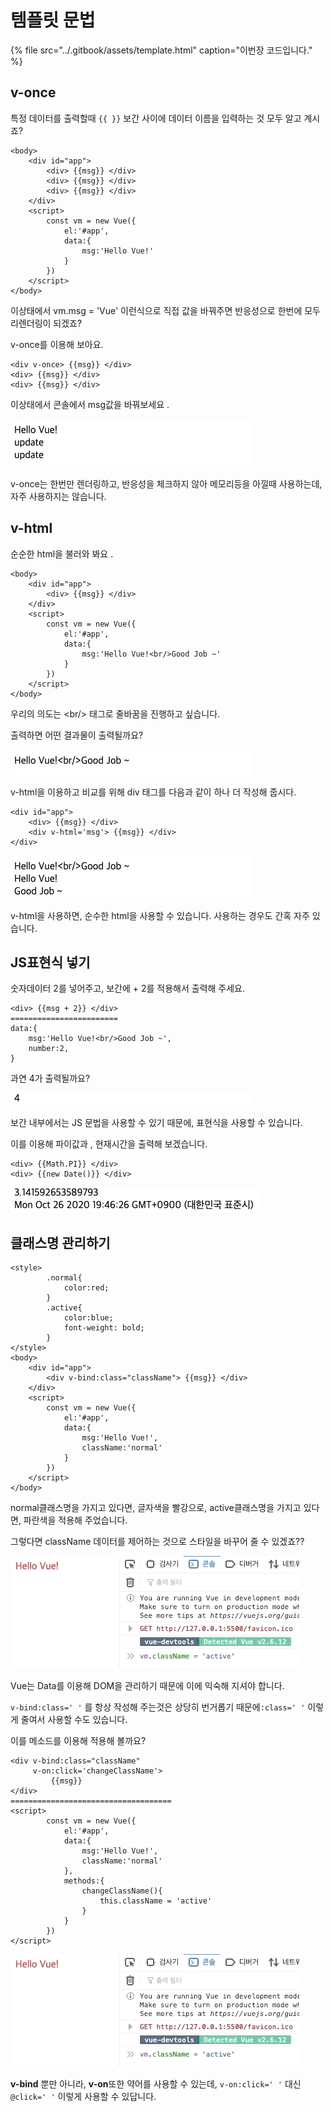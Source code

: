 # 템플릿 문법

{% file src="../.gitbook/assets/template.html" caption="이번장 코드입니다." %}

## v-once

특정 데이터를 출력할때 `{{ }}` 보간 사이에 데이터 이름을 입력하는 것 모두 알고 계시죠? 

```markup
<body>
    <div id="app">
        <div> {{msg}} </div>
        <div> {{msg}} </div>
        <div> {{msg}} </div>
    </div>
    <script>
        const vm = new Vue({
            el:'#app',
            data:{
                msg:'Hello Vue!'
            }
        })
    </script>
</body>
```

이상태에서 vm.msg = 'Vue' 이런식으로 직접 값을 바꿔주면 반응성으로 한번에 모두 리렌더링이 되겠죠? 

v-once를 이용해 보아요. 

```markup
<div v-once> {{msg}} </div>
<div> {{msg}} </div>
<div> {{msg}} </div>
```

이상태에서 콘솔에서 msg값을 바꿔보세요 . 

![](../.gitbook/assets/image%20%2839%29.png)

v-once는 한번만 렌더링하고, 반응성을 체크하지 않아 메모리등을 아낄때 사용하는데, 자주 사용하지는 않습니다. 

## v-html

순순한 html을 불러와 봐요 . 

```markup
<body>
    <div id="app">
        <div> {{msg}} </div>
    </div>
    <script>
        const vm = new Vue({
            el:'#app',
            data:{
                msg:'Hello Vue!<br/>Good Job ~'
            }
        })
    </script>
</body>
```

우리의 의도는 &lt;br/&gt; 태그로 줄바꿈을 진행하고 싶습니다. 

출력하면 어떤 결과물이 출력될까요? 

![&#xBB38;&#xC790;&#xC5F4;&#xB85C; &#xC778;&#xC2DD;&#xB418;&#xC11C; html&#xB85C; &#xC778;&#xC2DD;&#xB418;&#xC9C0; &#xBABB;&#xD569;&#xB2C8;&#xB2E4;. ](../.gitbook/assets/image%20%2837%29.png)

v-html을 이용하고 비교를 위해 div 태그를 다음과 같이 하나 더 작성해 줍시다. 

```markup
<div id="app">
    <div> {{msg}} </div>
    <div v-html='msg'> {{msg}} </div>
</div>
```

![](../.gitbook/assets/image%20%2822%29.png)

v-html을 사용하면, 순수한 html을 사용할 수 있습니다. 사용하는 경우도 간혹 자주 있습니다.

## JS표현식 넣기

숫자데이터 2를 넣어주고, 보간에 + 2를 적용해서 출력해 주세요. 

```markup
<div> {{msg + 2}} </div>
========================
data:{
    msg:'Hello Vue!<br/>Good Job ~',
    number:2,
}
```

과연 4가 출력될까요? 

![](../.gitbook/assets/image%20%2841%29.png)

보간 내부에서는 JS 문법을 사용할 수 있기 때문에, 표현식을 사용할 수 있습니다. 

이를 이용해 파이값과 , 현재시간을 출력해 보겠습니다. 

```markup
<div> {{Math.PI}} </div>
<div> {{new Date()}} </div>
```

![](../.gitbook/assets/image%20%2825%29.png)

## 클래스명 관리하기

```markup
<style>
        .normal{
            color:red;
        }
        .active{
            color:blue;
            font-weight: bold;
        }
</style>
<body>
    <div id="app">
        <div v-bind:class="className"> {{msg}} </div>
    </div>
    <script>
        const vm = new Vue({
            el:'#app',
            data:{
                msg:'Hello Vue!',
                className:'normal'
            }
        })
    </script>
</body>
```

normal클래스명을 가지고 있다면, 글자색을 빨강으로, active클래스명을 가지고 있다면, 파란색을 적용해 주었습니다. 

그렇다면 className 데이터를 제어하는 것으로 스타일을 바꾸어 줄 수 있겠죠?? 

![](../.gitbook/assets/oct-26-2020-20-29-16.gif)

Vue는 Data를 이용해 DOM을 관리하기 때문에 이에 익숙해 지셔야 합니다. 

`v-bind:class=' '` 를 항상 작성해 주는것은 상당히 번거롭기 때문에`:class=' '` 이렇게 줄여서 사용할 수도 있습니다.  

이를 메소드를 이용해 적용해 볼까요? 

```markup
<div v-bind:class="className" 
     v-on:click='changeClassName'> 
         {{msg}} 
</div>
====================================
<script>
        const vm = new Vue({
            el:'#app',
            data:{
                msg:'Hello Vue!',
                className:'normal'
            },
            methods:{
                changeClassName(){
                    this.className = 'active'
                }
            }
        })
</script>
```

![](../.gitbook/assets/oct-26-2020-20-29-16%20%282%29.gif)

**v-bind** 뿐만 아니라, **v-on**또한 약어를 사용할 수 있는데, `v-on:click=' '` 대신 `@click=' '` 이렇게 사용할 수 있답니다.  

